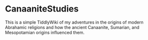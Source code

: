 # CanaaniteStudies
This is a simple TiddlyWiki of my adventures in the origins of modern Abrahamic religions and how the ancient Canaanite, Sumarian, and Mesopotamian origins influenced them.

